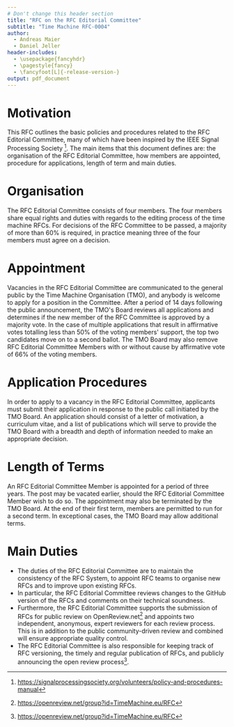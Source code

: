 ```yaml
---
# Don't change this header section
title: "RFC on the RFC Editorial Committee"
subtitle: "Time Machine RFC-0004"
author:
  - Andreas Maier
  - Daniel Jeller
header-includes:
  - \usepackage{fancyhdr}
  - \pagestyle{fancy}
  - \fancyfoot[L]{-release-version-}
output: pdf_document
---
```


# Motivation

This RFC outlines the basic policies and procedures related to the RFC Editorial
Committee, many of which have been inspired by the IEEE Signal Processing
Society [^ieee_sps_policy]. The main items that this document defines are: the
organisation of the RFC Editorial Committee, how members are appointed,
procedure for applications, length of term and main duties.

# Organisation

The RFC Editorial Committee consists of four members. The four members share
equal rights and duties with regards to the editing process of the time machine
RFCs. For decisions of the RFC Committee to be passed, a majority of more than
60% is required, in practice meaning three of the four members must agree on a
decision.

# Appointment

Vacancies in the RFC Editorial Committee are communicated to the general public
by the Time Machine Organisation (TMO), and anybody is welcome to apply for a
position in the Committee. After a period of 14 days following the public
announcement, the TMO's Board reviews all applications and determines if the new
member of the RFC Committee is approved by a majority vote. In the case of
multiple applications that result in affirmative votes totalling less than 50%
of the voting members' support, the top two candidates move on to a second
ballot. The TMO Board may also remove RFC Editorial Committee Members with or
without cause by affirmative vote of 66% of the voting members.

# Application Procedures

In order to apply to a vacancy in the RFC Editorial Committee, applicants must
submit their application in response to the public call initiated by the TMO
Board. An application should consist of a letter of motivation, a curriculum
vitae, and a list of publications which will serve to provide the TMO Board with
a breadth and depth of information needed to make an appropriate decision.

# Length of Terms

An RFC Editorial Committee Member is appointed for a period of three years. The
post may be vacated earlier, should the RFC Editorial Committee Member wish to
do so. The appointment may also be terminated by the TMO Board. At the end of
their first term, members are permitted to run for a second term. In exceptional
cases, the TMO Board may allow additional terms.

# Main Duties

- The duties of the RFC Editorial Committee are to maintain the consistency of
  the RFC System, to appoint RFC teams to organise new RFCs and to improve upon
  existing RFCs.
- In particular, the RFC Editorial Committee reviews changes to the GitHub
  version of the RFCs and comments on their technical soundness.
- Furthermore, the RFC Editorial Committee supports the submission of RFCs for
  public review on OpenReview.net[^open_review] and appoints two independent,
  anonymous, expert reviewers for each review process. This is in addition to
  the public community-driven review and combined will ensure appropriate
  quality control.
- The RFC Editorial Committee is also responsible for keeping track of RFC
  versioning, the timely and regular publication of RFCs, and publicly
  announcing the open review process[^open_review].

<!-- Footnote area: Please keep the list of footnotes sorted alphabetically to simplify managing them -->

[^open_review]: <https://openreview.net/group?id=TimeMachine.eu/RFC>
[^ieee_sps_policy]:
    <https://signalprocessingsociety.org/volunteers/policy-and-procedures-manual>
